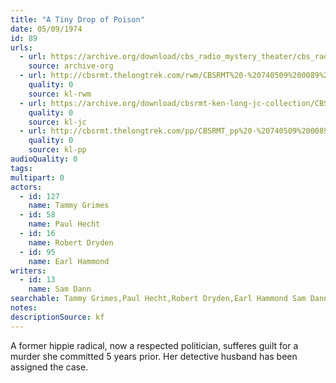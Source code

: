 ```yaml
---
title: "A Tiny Drop of Poison"
date: 05/09/1974
id: 89
urls: 
  - url: https://archive.org/download/cbs_radio_mystery_theater/cbs_radio_mystery_theater-0051-0100.zip/cbs_radio_mystery_theater-0051-0100%2Fcbsrmt_0089_a_tiny_drop_of_poison.mp3
    source: archive-org
  - url: http://cbsrmt.thelongtrek.com/rwm/CBSRMT%20-%20740509%200089%20A%20Tiny%20Drop%20of%20Poison_rwm.mp3
    quality: 0
    source: kl-rwm
  - url: https://archive.org/download/cbsrmt-ken-long-jc-collection/CBSRMT - 740509 0089 Tiny Drop of Poison vbr kb_jc.mp3
    quality: 0
    source: kl-jc
  - url: http://cbsrmt.thelongtrek.com/pp/CBSRMT_pp%20-%20740509%200089%20A%20Tiny%20Drop%20of%20Poison.mp3
    quality: 0
    source: kl-pp
audioQuality: 0
tags: 
multipart: 0
actors:  
  - id: 127
    name: Tammy Grimes  
  - id: 58
    name: Paul Hecht  
  - id: 16
    name: Robert Dryden  
  - id: 95
    name: Earl Hammond
writers:  
  - id: 13
    name: Sam Dann
searchable: Tammy Grimes,Paul Hecht,Robert Dryden,Earl Hammond Sam Dann
notes: 
descriptionSource: kf
---
```

A former hippie radical, now a respected politician, sufferes guilt for a murder she committed 5 years prior. Her detective husband has been assigned the case.